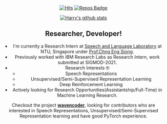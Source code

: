 <div align=center>

[![Hits](https://hits.seeyoufarm.com/api/count/incr/badge.svg?url=https%3A%2F%2Fgithub.com%2FHarry24k&count_bg=%232296FF&title_bg=%23555555&icon=&icon_color=%23E7E7E7&title=hits&edge_flat=false)](https://hits.seeyoufarm.com)
[![Repos Badge](https://badges.pufler.dev/repos/harry24k)](https://badges.pufler.dev)

[![Harry's github stats](https://github-readme-stats.vercel.app/api?username=harry24k)](https://github.com/anuraghazra/github-readme-stats)

## Researcher, Developer!
- I'm currently a Research Intern at [Speech and Language Laboratory](https://www.ntu.edu.sg/home/aseschng/SpeechLab.html) at NTU, Singapore under [Prof.Chng Eng Siong](https://www.ntu.edu.sg/home/aseschng/default.html).
- Previously worked with IBM Research Labs as Research Intern, work submitted at SIGMOD-2021.
- Research Interests :nerd_face:
    - Speech Representations
    - Unsupervised/Semi-Supervised Representation Learning
    - Deep Reinforcement Learning
- Actively looking for Research Opportunities(Assistantship/Full-Time) in Machine Learning Research.

Checkout the project [**wavencoder**](https://github.com/shangeth/wavencoder), looking for contributors who are interested in Speech Representations, Unsupervised/Semi-Supervised Representation learning and have good PyTorch experience.


</div>

<!--
**Harry24k/harry24k** is a ✨ _special_ ✨ repository because its `README.md` (this file) appears on your GitHub profile.

Here are some ideas to get you started:

- 🔭 I’m currently working on ...
- 🌱 I’m currently learning ...
- 👯 I’m looking to collaborate on ...
- 🤔 I’m looking for help with ...
- 💬 Ask me about ...
- 📫 How to reach me: ...
- 😄 Pronouns: ...
- ⚡ Fun fact: ...
-->
